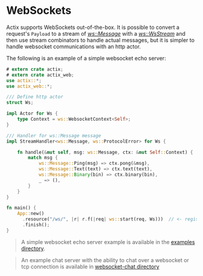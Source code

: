 # WebSockets

Actix supports WebSockets out-of-the-box. It is possible to convert a request's `Payload`
to a stream of [*ws::Message*](../actix_web/ws/enum.Message.html) with
a [*ws::WsStream*](../actix_web/ws/struct.WsStream.html) and then use stream
combinators to handle actual messages, but it is simpler to handle websocket communications
with an http actor.

The following is an example of a simple websocket echo server:

```rust
# extern crate actix;
# extern crate actix_web;
use actix::*;
use actix_web::*;

/// Define http actor
struct Ws;

impl Actor for Ws {
    type Context = ws::WebsocketContext<Self>;
}

/// Handler for ws::Message message
impl StreamHandler<ws::Message, ws::ProtocolError> for Ws {

    fn handle(&mut self, msg: ws::Message, ctx: &mut Self::Context) {
        match msg {
            ws::Message::Ping(msg) => ctx.pong(&msg),
            ws::Message::Text(text) => ctx.text(text),
            ws::Message::Binary(bin) => ctx.binary(bin),
            _ => (),
        }
    }
}

fn main() {
    App::new()
      .resource("/ws/", |r| r.f(|req| ws::start(req, Ws)))  // <- register websocket route
      .finish();
}
```

> A simple websocket echo server example is available in the
> [examples directory](https://github.com/actix/actix-web/blob/master/examples/websocket).

> An example chat server with the ability to chat over a websocket or tcp connection
> is available in [websocket-chat directory](https://github.com/actix/actix-web/tree/master/examples/websocket-chat/)
